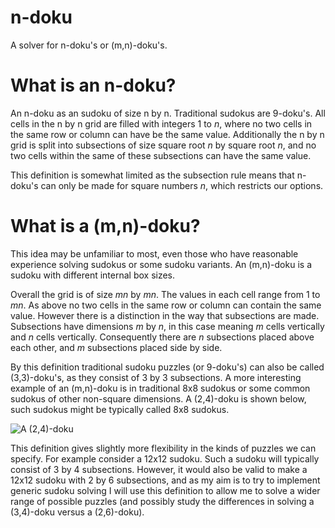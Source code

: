 # n-doku
A solver for n-doku's or (m,n)-doku's.

# What is an n-doku?
An n-doku as an sudoku of size n by n. Traditional sudokus are 9-doku's.
All cells in the n by n grid are filled with integers 1 to *n*, where no
two cells in the same row or column can have be the same value.
Additionally the n by n grid is split into subsections of size square
root *n* by square root *n*, and no two cells within the same of these
subsections can have the same value.

This definition is somewhat limited as the subsection rule means that
n-doku's can only be made for square numbers *n*, which restricts our
options.

# What is a (m,n)-doku?
This idea may be unfamiliar to most, even those who have reasonable
experience solving sudokus or some sudoku variants. An (m,n)-doku is a
sudoku with different internal box sizes.

Overall the grid is of size *mn* by *mn*. The values in each cell range
from 1 to *mn*. As above no two cells in the same row or column can
contain the same value. However there is a distinction in the way
that subsections are made. Subsections have dimensions *m* by *n*, in
this case meaning *m* cells vertically and *n* cells vertically.
Consequently there are *n* subsections placed above each other, and *m*
subsections placed side by side.

By this definition traditional sudoku puzzles (or 9-doku's) can also be
called (3,3)-doku's, as they consist of 3 by 3 subsections. A more
interesting example of an (m,n)-doku is in traditional 8x8 sudokus or
some common sudokus of other non-square dimensions. A (2,4)-doku is
shown below, such sudokus might be typically called 8x8 sudokus.

![A (2,4)-doku](http://markhuckvale.com/games/sudoku/variants/gp8-s.png)

This definition gives slightly more flexibility in the kinds of puzzles
we can specify. For example consider a 12x12 sudoku. Such a sudoku will
typically consist of 3 by 4 subsections. However, it would also be valid
to make a 12x12 sudoku with 2 by 6 subsections, and as my aim is to
try to implement generic sudoku solving I will use this definition to
allow me to solve a wider range of possible puzzles (and possibly study
the differences in solving a (3,4)-doku versus a (2,6)-doku).
